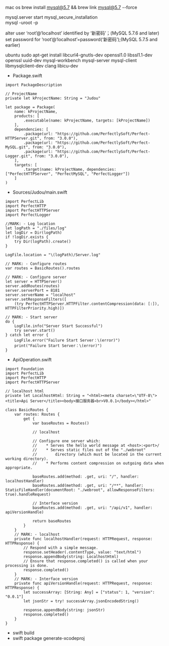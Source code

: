 mac os
brew install mysql@5.7 && brew link mysql@5.7 --force

mysql.server start 
mysql_secure_installation  
mysql -uroot -p

alter user ‘root’@‘localhost’ identified by ‘新密码’；(MySQL 5.7.6 and later)
set password for ‘root’@‘localhost’=password(‘新密码’);(MySQL 5.7.5 and earlier)

ubuntu
sudo apt-get install libcurl4-gnutls-dev openssl1.0 libssl1.1-dev openssl uuid-dev mysql-workbench mysql-server mysql-client libmysqlclient-dev clang libicu-dev

- Package.swift
```
import PackageDescription

// ProjectName
private let kProjectName: String = "Judou"

let package = Package(
	name: kProjectName,
	products: [
		.executable(name: kProjectName, targets: [kProjectName])
	],
	dependencies: [
		.package(url: "https://github.com/PerfectlySoft/Perfect-HTTPServer.git", from: "3.0.0"),
        .package(url: "https://github.com/PerfectlySoft/Perfect-MySQL.git", from: "3.0.0"),
        .package(url: "https://github.com/PerfectlySoft/Perfect-Logger.git", from: "3.0.0"),
	],
	targets: [
		.target(name: kProjectName, dependencies: ["PerfectHTTPServer", "PerfectMySQL", "PerfectLogger"])
	]
)
```
- ‎⁨⁨Sources⁩/⁨Judou⁩/main.swift

```
import PerfectLib
import PerfectHTTP
import PerfectHTTPServer
import PerfectLogger 

//MARK: - Log location
let logPath = "./files/log"
let logDir = Dir(logPath)
if !logDir.exists {
    try Dir(logPath).create()
}

LogFile.location = "\(logPath)/Server.log"

// MARK: - Configure routes
var routes = BasicRoutes().routes

// MARK: - Configure server
let server = HTTPServer()
server.addRoutes(routes)
server.serverPort = 8181
server.serverName = "localhost"
server.setResponseFilters([
    (try PerfectHTTPServer.HTTPFilter.contentCompression(data: [:]), HTTPFilterPriority.high)])

// MARK: - Start server
do {
    LogFile.info("Server Start Successful")
    try server.start()
} catch let error {
    LogFile.error("Failure Start Server：\(error)")
    print("Failure Start Server：\(error)")
}
```
- ApiOperation.swift

```
import Foundation
import PerfectLib
import PerfectHTTP
import PerfectHTTPServer

// localhost html
private let LocalhostHtml: String = "<html><meta charset=\"UTF-8\"><title>Api Server</title><body>接口服务器<br>V0.0.1</body></html>"

class BasicRoutes {
    var routes: Routes {
        get {
            var baseRoutes = Routes()
            
            // localhost
            
            // Configure one server which:
            //    * Serves the hello world message at <host>:<port>/
            //    * Serves static files out of the "./webroot"
            //        directory (which must be located in the current working directory).
            //    * Performs content compression on outgoing data when appropriate.
            
            baseRoutes.add(method: .get, uri: "/", handler: localhostHandler)
            baseRoutes.add(method: .get, uri: "/**", handler: StaticFileHandler(documentRoot: "./webroot", allowResponseFilters: true).handleRequest)
            
            // Interface version
            baseRoutes.add(method: .get, uri: "/api/v1", handler: apiVersionHandle)
            
            return baseRoutes
        }
    }
    // MARK: - localhost
    private func localhostHandler(request: HTTPRequest, response: HTTPResponse) {
        // Respond with a simple message.
        response.setHeader(.contentType, value: "text/html")
        response.appendBody(string: LocalhostHtml)
        // Ensure that response.completed() is called when your processing is done.
        response.completed()
    }
    // MARK: - Interface version
    private func apiVersionHandle(request: HTTPRequest, response: HTTPResponse) {
        let successArray: [String: Any] = ["status": 1, "version": "0.0.1"]
        let jsonStr = try! successArray.jsonEncodedString()
        
        response.appendBody(string: jsonStr)
        response.completed()
    }
}
```

- swift build
- swift package generate-xcodeproj 